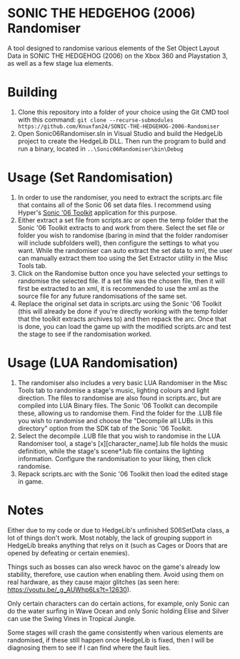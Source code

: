 # SONIC THE HEDGEHOG (2006) Randomiser
A tool designed to randomise various elements of the Set Object Layout Data in SONIC THE HEDGEHOG (2006) on the Xbox 360 and Playstation 3, as well as a few stage lua elements.

# Building
1) Clone this repository into a folder of your choice using the Git CMD tool with this command: `git clone --recurse-submodules https://github.com/Knuxfan24/SONIC-THE-HEDGEHOG-2006-Randomiser`
2) Open Sonic06Randomiser.sln in Visual Studio and build the HedgeLib project to create the HedgeLib DLL. Then run the program to build and run a binary, located in `..\Sonic06Randomiser\bin\Debug`

# Usage (Set Randomisation)
1) In order to use the randomiser, you need to extract the scripts.arc file that contains all of the Sonic 06 set data files. I recommend using Hyper's [Sonic '06 Toolkit](https://github.com/HyperPolygon64/Sonic-06-Toolkit/releases) application for this purpose.
2) Either extract a set file from scripts.arc or open the temp folder that the Sonic '06 Toolkit extracts to and work from there. Select the set file or folder you wish to randomise (baring in mind that the folder randomiser will include subfolders well), then configure the settings to what you want. While the randomiser can auto extract the set data to xml, the user can manually extract them too using the Set Extractor utility in the Misc Tools tab.
3) Click on the Randomise button once you have selected your settings to randomise the selected file. If a set file was the chosen file, then it will first be extracted to an xml, it is recommended to use the xml as the source file for any future randomisations of the same set.
4) Replace the original set data in scripts.arc using the Sonic '06 Toolkit (this will already be done if you're directly working with the temp folder that the toolkit extracts archives to) and then repack the arc. Once that is done, you can load the game up with the modified scripts.arc and test the stage to see if the randomisation worked.

# Usage (LUA Randomisation)
1) The randomiser also includes a very basic LUA Randomiser in the Misc Tools tab to randomise a stage's music, lighting colours and light direction. The files to randomise are also found in scripts.arc, but are compiled into LUA Binary files. The Sonic '06 Toolkit can decompile these, allowing us to randomise them. Find the folder for the .LUB file you wish to randomise and choose the "Decompile all LUBs in this directory" option from the SDK tab of the Sonic '06 Toolkit.
2) Select the decompile .LUB file that you wish to randomise in the LUA Randomiser tool, a stage's [x][character_name].lub file holds the music definition, while the stage's scene*.lub file contains the lighting information. Configure the randomisation to your liking, then click randomise.
3) Repack scripts.arc with the Sonic '06 Toolkit then load the edited stage in game.

# Notes
Either due to my code or due to HedgeLib's unfinished S06SetData class, a lot of things don't work. Most notably, the lack of grouping support in HedgeLib breaks anything that relys on it (such as Cages or Doors that are opened by defeating or certain enemies).

Things such as bosses can also wreck havoc on the game's already low stability, therefore, use caution when enabling them. Avoid using them on real hardware, as they cause major glitches (as seen here: https://youtu.be/_g_AUWhp6Ls?t=12630).

Only certain characters can do certain actions, for example, only Sonic can do the water surfing in Wave Ocean and only Sonic holding Elise and Silver can use the Swing Vines in Tropical Jungle.

Some stages will crash the game consistently when various elements are randomised, if these still happen once HedgeLib is fixed, then I will be diagnosing them to see if I can find where the fault lies.
